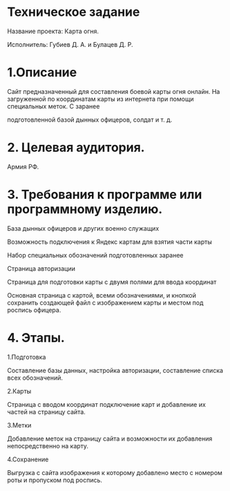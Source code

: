 # Техническое задание

Название проекта: Карта огня.

Исполнитель: Губиев Д. А. и Булацев Д. Р.

# 1.Описание

Сайт предназначенный для составления боевой карты огня онлайн. На загруженной по 	координатам карты из интернета при помощи специальных меток. С заранее 	

подготовленной базой дынных офицеров, солдат и т. д. 

# 2. Целевая аудитория.

Армия РФ.

# 3. Требования к программе или программному изделию.

База дынных офицеров и других военно служащих

Возможность подключения к Яндекс картам для взятия части карты

Набор специальных обозначений подготовленных заранее 

Страница авторизации

Страница для подготовки карты с двумя полями для ввода координат

Основная страница с картой, всеми обозначениями, и кнопкой сохранить создающей файл 	с изображением карты и местом под роспись офицера.

# 4. Этапы.

1.Подготовка

Составление базы данных, настройка авторизации, составление списка всех обозначений.

2.Карты 

Страница с вводом координат подключение карт и добавление их частей на страницу сайта.

3.Метки

Добавление меток на страницу сайта и возможности их добавления непосредственно на 	карту.

4.Сохранение

Выгрузка с сайта изображения к которому добавлено место с номером роты и пропуском 	под роспись.


